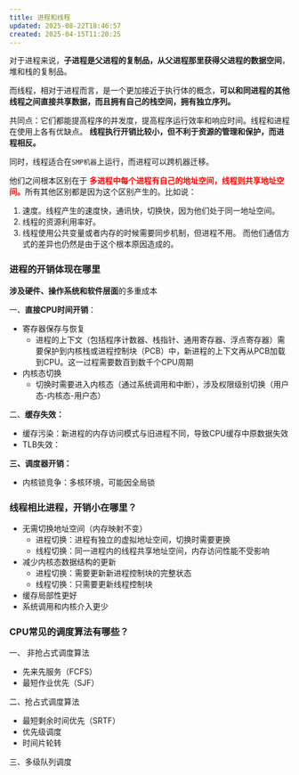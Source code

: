```yaml
---
title: 进程和线程
updated: 2025-08-22T18:46:57
created: 2025-04-15T11:20:25
---
```


对于进程来说，**子进程是父进程的复制品，从父进程那里获得父进程的数据空间**，堆和栈的复制品。

而线程，相对于进程而言，是一个更加接近于执行体的概念，**可以和同进程的其他线程之间直接共享数据，而且拥有自己的栈空间，拥有独立序列。**

共同点：它们都能提高程序的并发度，提高程序运行效率和响应时间。线程和进程在使用上各有优缺点。
**线程执行开销比较小，但不利于资源的管理和保护，而进程相反。**

同时，线程适合在`SMP机器`上运行，而进程可以跨机器迁移。

他们之间根本区别在于 <strong style="color:red">多进程中每个进程有自己的地址空间，线程则共享地址空间。</strong>所有其他区别都是因为这个区别产生的。比如说：
1.  速度。线程产生的速度快，通讯快，切换快，因为他们处于同一地址空间。
2.  线程的资源利用率好。
3.  线程使用公共变量或者内存的时候需要同步机制，但进程不用。
而他们通信方式的差异也仍然是由于这个根本原因造成的。

### 进程的开销体现在哪里
**涉及硬件、操作系统和软件层面**的多重成本

一、**直接CPU时间开销**：
- 寄存器保存与恢复
  - 进程的上下文（包括程序计数器、栈指针、通用寄存器、浮点寄存器）需要保护到内核栈或进程控制块（PCB）中，新进程的上下文再从PCB加载到CPU。这一过程需要数百到数千个CPU周期
- 内核态切换
  - 切换时需要进入内核态（通过系统调用和中断），涉及权限级别切换（用户态-内核态-用户态）

二、**缓存失效：**
- 缓存污染：新进程的内存访问模式与旧进程不同，导致CPU缓存中原数据失效
- TLB失效：

**三、调度器开销：**
- 内核锁竞争：多核环境，可能因全局锁
### 线程相比进程，开销小在哪里？
- 无需切换地址空间（内存映射不变）
  - 进程切换：进程有独立的虚拟地址空间，切换时需要更换
  - 线程切换：同一进程内的线程共享地址空间，内存访问性能不受影响
- 减少内核态数据结构的更新
  - 进程切换：需要更新新进程控制块的完整状态
  - 线程切换：只需要更新线程控制块
- 缓存局部性更好
- 系统调用和内核介入更少
### CPU常见的调度算法有哪些？
一、 非抢占式调度算法
- 先来先服务（FCFS）
- 最短作业优先（SJF）

二、抢占式调度算法
- 最短剩余时间优先（SRTF）
- 优先级调度
- 时间片轮转

三、多级队列调度

